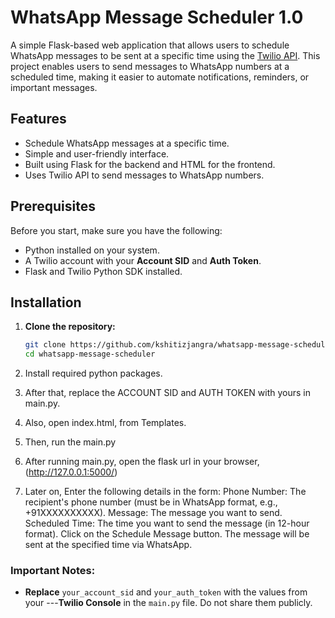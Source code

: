 # WhatsApp Message Scheduler 1.0

A simple Flask-based web application that allows users to schedule WhatsApp messages to be sent at a specific time using the [Twilio API](https://www.twilio.com/). This project enables users to send messages to WhatsApp numbers at a scheduled time, making it easier to automate notifications, reminders, or important messages.

## Features

- Schedule WhatsApp messages at a specific time.
- Simple and user-friendly interface.
- Built using Flask for the backend and HTML for the frontend.
- Uses Twilio API to send messages to WhatsApp numbers.

## Prerequisites

Before you start, make sure you have the following:

- Python installed on your system.
- A Twilio account with your **Account SID** and **Auth Token**.
- Flask and Twilio Python SDK installed.

## Installation

1. **Clone the repository:**

   ```bash
   git clone https://github.com/kshitizjangra/whatsapp-message-scheduler.git
   cd whatsapp-message-scheduler

2. Install required python packages.
3. After that, replace the ACCOUNT SID and AUTH TOKEN with yours in main.py.
4. Also, open index.html, from Templates.
5. Then, run the main.py
6. After running main.py, open the flask url in your browser, (http://127.0.0.1:5000/)
7. Later on, Enter the following details in the form:
Phone Number: The recipient's phone number (must be in WhatsApp format, e.g., +91XXXXXXXXXX).
Message: The message you want to send.
Scheduled Time: The time you want to send the message (in 12-hour format).
Click on the Schedule Message button.
The message will be sent at the specified time via WhatsApp.


### Important Notes:

- **Replace** `your_account_sid` and `your_auth_token` with the values from your ---**Twilio Console** in the `main.py` file. Do not share them publicly.
